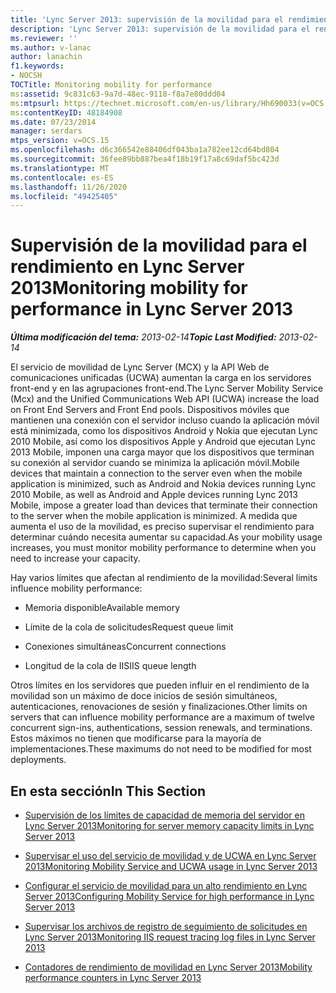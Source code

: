 ```yaml
---
title: 'Lync Server 2013: supervisión de la movilidad para el rendimiento'
description: 'Lync Server 2013: supervisión de la movilidad para el rendimiento.'
ms.reviewer: ''
ms.author: v-lanac
author: lanachin
f1.keywords:
- NOCSH
TOCTitle: Monitoring mobility for performance
ms:assetid: 9c831c63-9a7d-48ec-9118-f8a7e80ddd04
ms:mtpsurl: https://technet.microsoft.com/en-us/library/Hh690033(v=OCS.15)
ms:contentKeyID: 48184908
ms.date: 07/23/2014
manager: serdars
mtps_version: v=OCS.15
ms.openlocfilehash: d6c366542e88406df043ba1a782ee12cd64bd804
ms.sourcegitcommit: 36fee89bb887bea4f18b19f17a8c69daf5bc423d
ms.translationtype: MT
ms.contentlocale: es-ES
ms.lasthandoff: 11/26/2020
ms.locfileid: "49425405"
---
```

# <a name="monitoring-mobility-for-performance-in-lync-server-2013"></a><span data-ttu-id="8fa6b-103">Supervisión de la movilidad para el rendimiento en Lync Server 2013</span><span class="sxs-lookup"><span data-stu-id="8fa6b-103">Monitoring mobility for performance in Lync Server 2013</span></span>

<div data-xmlns="http://www.w3.org/1999/xhtml">

<div class="topic" data-xmlns="http://www.w3.org/1999/xhtml" data-msxsl="urn:schemas-microsoft-com:xslt" data-cs="https://msdn.microsoft.com/">

<div data-asp="https://msdn2.microsoft.com/asp">



</div>

<div id="mainSection">

<div id="mainBody"><span data-ttu-id="8fa6b-104">

<span> </span></span><span class="sxs-lookup"><span data-stu-id="8fa6b-104">

<span> </span></span></span>

<span data-ttu-id="8fa6b-105">_**Última modificación del tema:** 2013-02-14_</span><span class="sxs-lookup"><span data-stu-id="8fa6b-105">_**Topic Last Modified:** 2013-02-14_</span></span>

<span data-ttu-id="8fa6b-106">El servicio de movilidad de Lync Server (MCX) y la API Web de comunicaciones unificadas (UCWA) aumentan la carga en los servidores front-end y en las agrupaciones front-end.</span><span class="sxs-lookup"><span data-stu-id="8fa6b-106">The Lync Server Mobility Service (Mcx) and the Unified Communications Web API (UCWA) increase the load on Front End Servers and Front End pools.</span></span> <span data-ttu-id="8fa6b-107">Dispositivos móviles que mantienen una conexión con el servidor incluso cuando la aplicación móvil está minimizada, como los dispositivos Android y Nokia que ejecutan Lync 2010 Mobile, así como los dispositivos Apple y Android que ejecutan Lync 2013 Mobile, imponen una carga mayor que los dispositivos que terminan su conexión al servidor cuando se minimiza la aplicación móvil.</span><span class="sxs-lookup"><span data-stu-id="8fa6b-107">Mobile devices that maintain a connection to the server even when the mobile application is minimized, such as Android and Nokia devices running Lync 2010 Mobile, as well as Android and Apple devices running Lync 2013 Mobile, impose a greater load than devices that terminate their connection to the server when the mobile application is minimized.</span></span> <span data-ttu-id="8fa6b-108">A medida que aumenta el uso de la movilidad, es preciso supervisar el rendimiento para determinar cuándo necesita aumentar su capacidad.</span><span class="sxs-lookup"><span data-stu-id="8fa6b-108">As your mobility usage increases, you must monitor mobility performance to determine when you need to increase your capacity.</span></span>

<span data-ttu-id="8fa6b-109">Hay varios límites que afectan al rendimiento de la movilidad:</span><span class="sxs-lookup"><span data-stu-id="8fa6b-109">Several limits influence mobility performance:</span></span>

  - <span data-ttu-id="8fa6b-110">Memoria disponible</span><span class="sxs-lookup"><span data-stu-id="8fa6b-110">Available memory</span></span>

  - <span data-ttu-id="8fa6b-111">Límite de la cola de solicitudes</span><span class="sxs-lookup"><span data-stu-id="8fa6b-111">Request queue limit</span></span>

  - <span data-ttu-id="8fa6b-112">Conexiones simultáneas</span><span class="sxs-lookup"><span data-stu-id="8fa6b-112">Concurrent connections</span></span>

  - <span data-ttu-id="8fa6b-113">Longitud de la cola de IIS</span><span class="sxs-lookup"><span data-stu-id="8fa6b-113">IIS queue length</span></span>

<span data-ttu-id="8fa6b-114">Otros límites en los servidores que pueden influir en el rendimiento de la movilidad son un máximo de doce inicios de sesión simultáneos, autenticaciones, renovaciones de sesión y finalizaciones.</span><span class="sxs-lookup"><span data-stu-id="8fa6b-114">Other limits on servers that can influence mobility performance are a maximum of twelve concurrent sign-ins, authentications, session renewals, and terminations.</span></span> <span data-ttu-id="8fa6b-115">Estos máximos no tienen que modificarse para la mayoría de implementaciones.</span><span class="sxs-lookup"><span data-stu-id="8fa6b-115">These maximums do not need to be modified for most deployments.</span></span>

<div>

## <a name="in-this-section"></a><span data-ttu-id="8fa6b-116">En esta sección</span><span class="sxs-lookup"><span data-stu-id="8fa6b-116">In This Section</span></span>

  - [<span data-ttu-id="8fa6b-117">Supervisión de los límites de capacidad de memoria del servidor en Lync Server 2013</span><span class="sxs-lookup"><span data-stu-id="8fa6b-117">Monitoring for server memory capacity limits in Lync Server 2013</span></span>](lync-server-2013-monitoring-for-server-memory-capacity-limits.md)

  - [<span data-ttu-id="8fa6b-118">Supervisar el uso del servicio de movilidad y de UCWA en Lync Server 2013</span><span class="sxs-lookup"><span data-stu-id="8fa6b-118">Monitoring Mobility Service and UCWA usage in Lync Server 2013</span></span>](lync-server-2013-monitoring-mobility-service-and-ucwa-usage.md)

  - [<span data-ttu-id="8fa6b-119">Configurar el servicio de movilidad para un alto rendimiento en Lync Server 2013</span><span class="sxs-lookup"><span data-stu-id="8fa6b-119">Configuring Mobility Service for high performance in Lync Server 2013</span></span>](lync-server-2013-configuring-mobility-service-for-high-performance.md)

  - [<span data-ttu-id="8fa6b-120">Supervisar los archivos de registro de seguimiento de solicitudes en Lync Server 2013</span><span class="sxs-lookup"><span data-stu-id="8fa6b-120">Monitoring IIS request tracing log files in Lync Server 2013</span></span>](lync-server-2013-monitoring-iis-request-tracing-log-files.md)

  - [<span data-ttu-id="8fa6b-121">Contadores de rendimiento de movilidad en Lync Server 2013</span><span class="sxs-lookup"><span data-stu-id="8fa6b-121">Mobility performance counters in Lync Server 2013</span></span>](lync-server-2013-mobility-performance-counters.md)

<span data-ttu-id="8fa6b-122"></div>

</div>

<span> </span>

</div>

</div>

</span><span class="sxs-lookup"><span data-stu-id="8fa6b-122"></div>

</div>

<span> </span>

</div>

</div>

</span></span></div>

